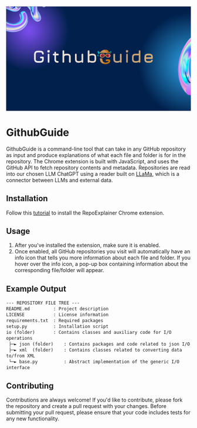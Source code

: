 
![githubguide banner](./images/banner.png)

# GithubGuide

GithubGuide is a command-line tool that can take in any GitHub repository as input and produce explanations of what each file and folder is for in the repository.
The Chrome extension is built with JavaScript, and uses the GitHub API to fetch repository contents and metadata.
Repositories are read into our chosen LLM ChatGPT using a reader built on [LLaMa](https://pypi.org/project/llama-index/), which is a connector between LLMs and external data.

## Installation
Follow this [tutorial](https://developer.chrome.com/docs/extensions/mv3/getstarted/development-basics/#load-unpacked) to install the RepoExplainer Chrome extension.

## Usage

1. After you've installed the extension, make sure it is enabled.
2. Once enabled, all GitHub repositories you visit will automatically have an info icon that tells you more information about each file and folder.
   If you hover over the info icon, a pop-up box containing information about the corresponding file/folder will appear.

## Example Output

```
--- REPOSITORY FILE TREE ---
README.md         : Project description
LICENSE           : License information
requirements.txt  : Required packages
setup.py          : Installation script
io (folder)       : Contains classes and auxiliary code for I/O operations
 ├─► json (folder)    : Contains packages and code related to json I/O
 ├─► xml  (folder)    : Contains classes related to converting data to/from XML
 └─► base.py          : Abstract implementation of the generic I/O interface
```

## Contributing

Contributions are always welcome! If you'd like to contribute, please fork the repository and create a pull request with your changes. Before submitting your pull request, please ensure that your code includes tests for any new functionality.